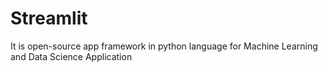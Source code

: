 # Streamlit
It is open-source app framework in python language  for Machine Learning and Data Science Application
